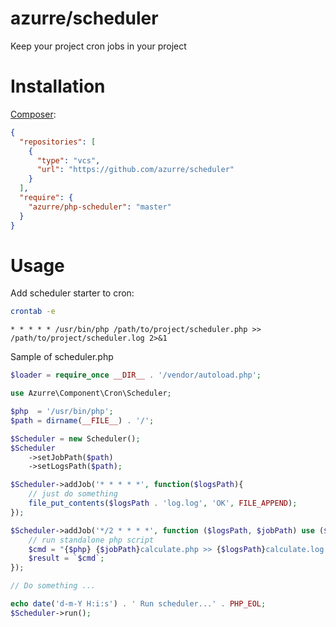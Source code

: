 # azurre/scheduler
Keep your project cron jobs in your project

# Installation

[Composer](http://getcomposer.org/):

```json
{
  "repositories": [
    {
      "type": "vcs",
      "url": "https://github.com/azurre/scheduler"
    }
  ],
  "require": {
    "azurre/php-scheduler": "master"
  }
}
```

# Usage

Add scheduler starter to cron:
```bash
crontab -e
```

```
* * * * * /usr/bin/php /path/to/project/scheduler.php >> /path/to/project/scheduler.log 2>&1
```

Sample of scheduler.php
```php
$loader = require_once __DIR__ . '/vendor/autoload.php';

use Azurre\Component\Cron\Scheduler;

$php  = '/usr/bin/php';
$path = dirname(__FILE__) . '/';

$Scheduler = new Scheduler();
$Scheduler
    ->setJobPath($path)
    ->setLogsPath($path);

$Scheduler->addJob('* * * * *', function($logsPath){
    // just do something
    file_put_contents($logsPath . 'log.log', 'OK', FILE_APPEND);
});

$Scheduler->addJob('*/2 * * * *', function ($logsPath, $jobPath) use ($php) {
    // run standalone php script
    $cmd = "{$php} {$jobPath}calculate.php >> {$logsPath}calculate.log 2>&1";
    $result = `$cmd`;
});

// Do something ...

echo date('d-m-Y H:i:s') . ' Run scheduler...' . PHP_EOL;
$Scheduler->run();
```
